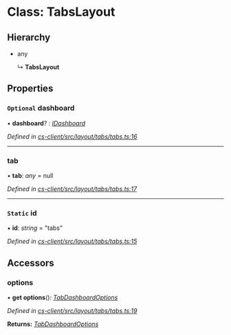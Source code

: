 # Class: TabsLayout

## Hierarchy

* any

  ↳ **TabsLayout**

## Properties

### `Optional` dashboard

• **dashboard**? : *[IDashboard](../interfaces/_cs_core_src_dashboard_dashboard_.idashboard.md)*

*Defined in [cs-client/src/layout/tabs/tabs.ts:16](https://github.com/TNOCS/csnext/blob/dad76c19/packages/cs-client/src/layout/tabs/tabs.ts#L16)*

___

###  tab

• **tab**: *any* =  null

*Defined in [cs-client/src/layout/tabs/tabs.ts:17](https://github.com/TNOCS/csnext/blob/dad76c19/packages/cs-client/src/layout/tabs/tabs.ts#L17)*

___

### `Static` id

▪ **id**: *string* = "tabs"

*Defined in [cs-client/src/layout/tabs/tabs.ts:15](https://github.com/TNOCS/csnext/blob/dad76c19/packages/cs-client/src/layout/tabs/tabs.ts#L15)*

## Accessors

###  options

• **get options**(): *[TabDashboardOptions](_cs_core_src_dashboard_tab_dashboard_options_.tabdashboardoptions.md)*

*Defined in [cs-client/src/layout/tabs/tabs.ts:19](https://github.com/TNOCS/csnext/blob/dad76c19/packages/cs-client/src/layout/tabs/tabs.ts#L19)*

**Returns:** *[TabDashboardOptions](_cs_core_src_dashboard_tab_dashboard_options_.tabdashboardoptions.md)*
